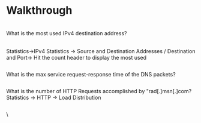 # Walkthrough

\
What is the most used IPv4 destination address?

\
Statistics->IPv4 Statistics -> Source and Destination Addresses / Destination and Port-> Hit the count header to display the most used

&#x20;

<figure><img src="https://camo.githubusercontent.com/646a3876a058c9afd746a0e2af04918b905bb79d5fb6b5952bd08615134aa2c9/68747470733a2f2f692e696d6775722e636f6d2f314c646a797a312e706e67" alt=""><figcaption></figcaption></figure>



What is the max service request-response time of the DNS packets?\
&#x20;

<figure><img src="https://camo.githubusercontent.com/bffe04f2e2b726fdeb3a5b0283a37343c33d6dcb8350682cc7c7e9953cba14e3/68747470733a2f2f692e696d6775722e636f6d2f744578776652472e706e67" alt=""><figcaption></figcaption></figure>



What is the number of HTTP Requests accomplished by "rad\[.]msn\[.]com?\
&#x20;Statistics -> HTTP -> Load Distribution

<figure><img src="https://camo.githubusercontent.com/42dba557da0b3bba6a887c00e3ac02a26a232ca90a31258225005166fb3d4011/68747470733a2f2f692e696d6775722e636f6d2f6c704530646b652e706e67" alt=""><figcaption></figcaption></figure>

\
